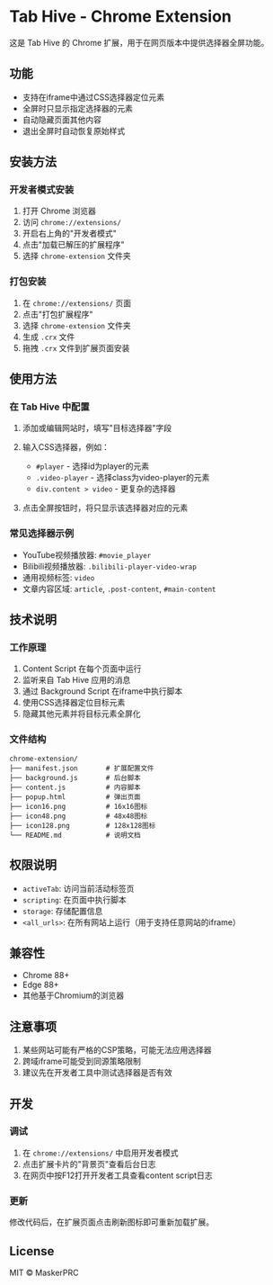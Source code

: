 # Tab Hive - Chrome Extension

这是 Tab Hive 的 Chrome 扩展，用于在网页版本中提供选择器全屏功能。

## 功能

- 支持在iframe中通过CSS选择器定位元素
- 全屏时只显示指定选择器的元素
- 自动隐藏页面其他内容
- 退出全屏时自动恢复原始样式

## 安装方法

### 开发者模式安装

1. 打开 Chrome 浏览器
2. 访问 `chrome://extensions/`
3. 开启右上角的"开发者模式"
4. 点击"加载已解压的扩展程序"
5. 选择 `chrome-extension` 文件夹

### 打包安装

1. 在 `chrome://extensions/` 页面
2. 点击"打包扩展程序"
3. 选择 `chrome-extension` 文件夹
4. 生成 `.crx` 文件
5. 拖拽 `.crx` 文件到扩展页面安装

## 使用方法

### 在 Tab Hive 中配置

1. 添加或编辑网站时，填写"目标选择器"字段
2. 输入CSS选择器，例如：
   - `#player` - 选择id为player的元素
   - `.video-player` - 选择class为video-player的元素
   - `div.content > video` - 更复杂的选择器

3. 点击全屏按钮时，将只显示该选择器对应的元素

### 常见选择器示例

- YouTube视频播放器: `#movie_player`
- Bilibili视频播放器: `.bilibili-player-video-wrap`
- 通用视频标签: `video`
- 文章内容区域: `article`, `.post-content`, `#main-content`

## 技术说明

### 工作原理

1. Content Script 在每个页面中运行
2. 监听来自 Tab Hive 应用的消息
3. 通过 Background Script 在iframe中执行脚本
4. 使用CSS选择器定位目标元素
5. 隐藏其他元素并将目标元素全屏化

### 文件结构

```
chrome-extension/
├── manifest.json       # 扩展配置文件
├── background.js       # 后台脚本
├── content.js          # 内容脚本
├── popup.html          # 弹出页面
├── icon16.png          # 16x16图标
├── icon48.png          # 48x48图标
├── icon128.png         # 128x128图标
└── README.md           # 说明文档
```

## 权限说明

- `activeTab`: 访问当前活动标签页
- `scripting`: 在页面中执行脚本
- `storage`: 存储配置信息
- `<all_urls>`: 在所有网站上运行（用于支持任意网站的iframe）

## 兼容性

- Chrome 88+
- Edge 88+
- 其他基于Chromium的浏览器

## 注意事项

1. 某些网站可能有严格的CSP策略，可能无法应用选择器
2. 跨域iframe可能受到同源策略限制
3. 建议先在开发者工具中测试选择器是否有效

## 开发

### 调试

1. 在 `chrome://extensions/` 中启用开发者模式
2. 点击扩展卡片的"背景页"查看后台日志
3. 在网页中按F12打开开发者工具查看content script日志

### 更新

修改代码后，在扩展页面点击刷新图标即可重新加载扩展。

## License

MIT © MaskerPRC


